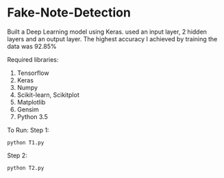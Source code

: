 # Fake-Note-Detection
Built a Deep Learning model using Keras. used an input layer, 2 hidden layers and an output layer. The highest accuracy I achieved by training the data was 92.85%


Required libraries:
1. Tensorflow
2. Keras
3. Numpy
4. Scikit-learn, Scikitplot
5. Matplotlib
6. Gensim
7. Python 3.5

To Run:
Step 1:
```
python T1.py

```
Step 2:
```
python T2.py
```
